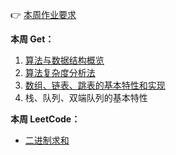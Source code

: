 👉 [本周作业要求](./homework.md)

**本周 Get：**

1. [算法与数据结构概览](./algorithm.md)
2. [算法复杂度分析法](./complexity.md)
3. [数组、链表、跳表的基本特性和实现](./array-and-linked.md)
4. 栈、队列、双端队列的基本特性

**本周 LeetCode：**

- [二进制求和](./leetcode/add-binary.md)
